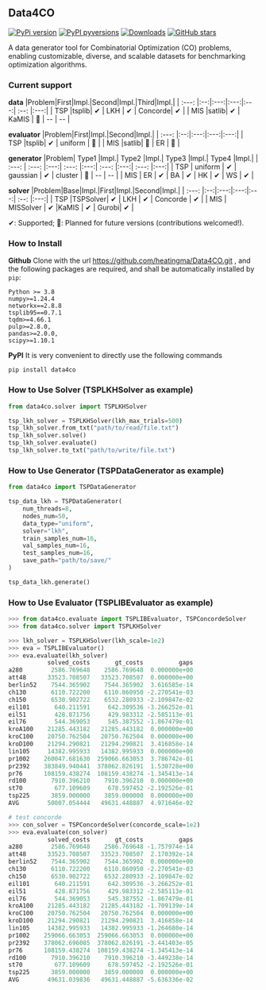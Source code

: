 ## Data4CO

[![PyPi version](https://badgen.net/pypi/v/data4co/)](https://pypi.org/pypi/data4co/)
[![PyPI pyversions](https://img.shields.io/badge/dynamic/json?color=blue&label=python&query=info.requires_python&url=https%3A%2F%2Fpypi.org%2Fpypi%2Fdata4co%2Fjson)](https://pypi.python.org/pypi/data4co/)
[![Downloads](https://static.pepy.tech/badge/data4co)](https://pepy.tech/project/data4co)
[![GitHub stars](https://img.shields.io/github/stars/heatingma/Data4CO.svg?style=social&label=Star&maxAge=8640)](https://GitHub.com/heatingma/Data4CO/stargazers/) 

A data generator tool for Combinatorial Optimization (CO) problems, enabling customizable, diverse, and scalable datasets for benchmarking optimization algorithms.

### Current support

**data**
|Problem|First|Impl.|Second|Impl.|Third|Impl.|
| :---: |:--:|:---:|:---:|:---:| :--: |:---:|
|  TSP  |tsplib| ✔ | LKH | ✔ | Concorde| ✔ |
|  MIS  |satlib| ✔ | KaMIS | 📆 | -- | -- |

**evaluator**
|Problem|First|Impl.|Second|Impl.|
| :---: |:--:|:---:|:---:|:---:|
|  TSP  |tsplib| ✔ | uniform | 📆 |
|  MIS  |satlib| 📆 | ER | 📆 |

**generator**
|Problem| Type1 |Impl.| Type2 |Impl.| Type3 |Impl.| Type4 |Impl.|
| :---: | :---: |:---:| :---: |:---:| :---: |:---:| :---: |:---:|
|  TSP  | uniform | ✔ | gaussian | ✔ | cluster | 📆 | -- | -- |
|  MIS  | ER | ✔ | BA | ✔ | HK | ✔ | WS | ✔ |

**solver**
|Problem|Base|Impl.|First|Impl.|Second|Impl.|
| :---: |:--:|:---:|:---:|:---:| :--: |:---:|
|  TSP  |TSPSolver| ✔ | LKH | ✔ | Concorde | ✔ |
|  MIS  | MISSolver | ✔ |KaMIS | ✔ | Gurobi| ✔ |

✔: Supported; 📆: Planned for future versions (contributions welcomed!).

### How to Install

**Github**
Clone with the url https://github.com/heatingma/Data4CO.git , and the following packages are required, and shall be automatically installed by ``pip``:
```
Python >= 3.8
numpy>=1.24.4
networkx==2.8.8
tsplib95==0.7.1
tqdm>=4.66.1
pulp>=2.8.0, 
pandas>=2.0.0,
scipy>=1.10.1
```

**PyPI**
It is very convenient to directly use the following commands
```
pip install data4co
```

### How to Use Solver (TSPLKHSolver as example)

```python
from data4co.solver import TSPLKHSolver

tsp_lkh_solver = TSPLKHSolver(lkh_max_trials=500)
tsp_lkh_solver.from_txt("path/to/read/file.txt")
tsp_lkh_solver.solve()
tsp_lkh_solver.evaluate()
tsp_lkh_solver.to_txt("path/to/write/file.txt")
```

### How to Use Generator (TSPDataGenerator as example)

```python
from data4co import TSPDataGenerator

tsp_data_lkh = TSPDataGenerator(
    num_threads=8,
    nodes_num=50,
    data_type="uniform",
    solver="lkh",
    train_samples_num=16,
    val_samples_num=16,
    test_samples_num=16,
    save_path="path/to/save/"
)

tsp_data_lkh.generate()
```

### How to Use Evaluator (TSPLIBEvaluator as example)

```python
>>> from data4co.evaluate import TSPLIBEvaluator, TSPConcordeSolver
>>> from data4co.solver import TSPLKHSolver

>>> lkh_solver = TSPLKHSolver(lkh_scale=1e2)
>>> eva = TSPLIBEvaluator()
>>> eva.evaluate(lkh_solver)
           solved_costs       gt_costs          gaps
a280        2586.769648    2586.769648  0.000000e+00
att48      33523.708507   33523.708507  0.000000e+00
berlin52    7544.365902    7544.365902  3.616585e-14
ch130       6110.722200    6110.860950 -2.270541e-03
ch150       6530.902722    6532.280933 -2.109847e-02
eil101       640.211591     642.309536 -3.266252e-01
eil51        428.871756     429.983312 -2.585113e-01
eil76        544.369053     545.387552 -1.867479e-01
kroA100    21285.443182   21285.443182  0.000000e+00
kroC100    20750.762504   20750.762504  0.000000e+00
kroD100    21294.290821   21294.290821  3.416858e-14
lin105     14382.995933   14382.995933  0.000000e+00
pr1002    260047.681630  259066.663053  3.786742e-01
pr2392    383849.940441  378062.826191  1.530728e+00
pr76      108159.438274  108159.438274 -1.345413e-14
rd100       7910.396210    7910.396210  0.000000e+00
st70         677.109609     678.597452 -2.192526e-01
tsp225      3859.000000    3859.000000  0.000000e+00
AVG        50007.054444   49631.448887  4.971646e-02

# test concorde
>>> con_solver = TSPConcordeSolver(concorde_scale=1e2)
>>> eva.evaluate(con_solver)
           solved_costs       gt_costs          gaps
a280        2586.769648    2586.769648 -1.757974e-14
att48      33523.708507   33523.708507  2.170392e-14
berlin52    7544.365902    7544.365902  0.000000e+00
ch130       6110.722200    6110.860950 -2.270541e-03
ch150       6530.902722    6532.280933 -2.109847e-02
eil101       640.211591     642.309536 -3.266252e-01
eil51        428.871756     429.983312 -2.585113e-01
eil76        544.369053     545.387552 -1.867479e-01
kroA100    21285.443182   21285.443182 -1.709139e-14
kroC100    20750.762504   20750.762504  0.000000e+00
kroD100    21294.290821   21294.290821  3.416858e-14
lin105     14382.995933   14382.995933 -1.264680e-14
pr1002    259066.663053  259066.663053  0.000000e+00
pr2392    378062.696085  378062.826191 -3.441403e-05
pr76      108159.438274  108159.438274 -1.345413e-14
rd100       7910.396210    7910.396210 -3.449238e-14
st70         677.109609     678.597452 -2.192526e-01
tsp225      3859.000000    3859.000000  0.000000e+00
AVG        49631.039836   49631.448887 -5.636336e-02
```
